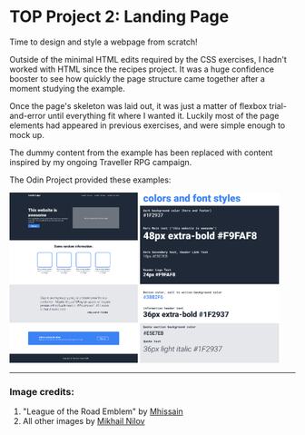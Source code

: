 # TOP Project 2: Landing Page

Time to design and style a webpage from scratch! 

Outside of the minimal HTML edits required by the CSS exercises, I hadn't worked with HTML since the recipes project. It was a huge confidence booster to see how quickly the page structure came together after a moment studying the example.

Once the page's skeleton was laid out, it was just a matter of flexbox trial-and-error until everything fit where I wanted it. Luckily most of the page elements had appeared in previous exercises, and were simple enough to mock up.

The dummy content from the example has been replaced with content inspired by my ongoing Traveller RPG campaign.


The Odin Project provided these examples:


<img src="./images/desired-layout.png" alt="Odin example" height="300"> <img src="./images/example-styles.png" alt="Odin styles" height="300">



---
### Image credits:


1. "League of the Road Emblem" by [Mhissain](https://github.com/mhissain)
2. All other images by [Mikhail Nilov](https://www.pexels.com/@mikhail-nilov/)
